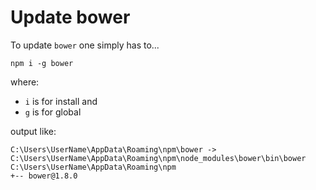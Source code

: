 ﻿# Update bower

To update `bower` one simply has to...

	npm i -g bower

where:

* `i` is for install and
* `g` is for global


output like:


	C:\Users\UserName\AppData\Roaming\npm\bower -> C:\Users\UserName\AppData\Roaming\npm\node_modules\bower\bin\bower
	C:\Users\UserName\AppData\Roaming\npm
	+-- bower@1.8.0